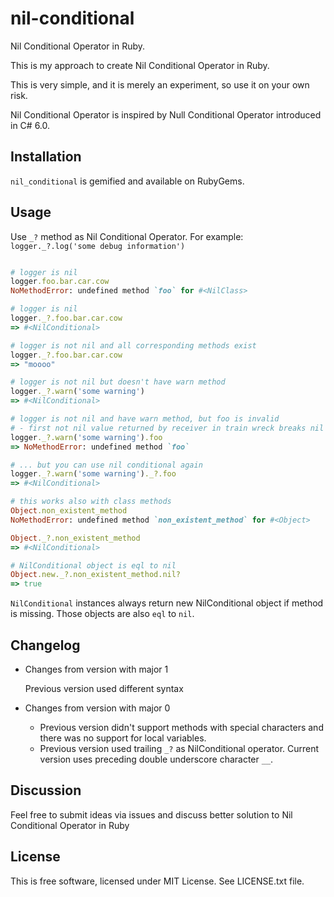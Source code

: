 # nil-conditional

Nil Conditional Operator in Ruby.

This is my approach to create Nil Conditional Operator in Ruby. 

This is very simple, and it is merely an experiment, so use it on your own risk.

Nil Conditional Operator is inspired by Null Conditional Operator introduced in C# 6.0.


## Installation

`nil_conditional` is gemified and available on RubyGems.


## Usage

Use `_?` method as Nil Conditional Operator.
For example: `logger._?.log('some debug information')`

```ruby

# logger is nil
logger.foo.bar.car.cow
NoMethodError: undefined method `foo` for #<NilClass>

# logger is nil
logger._?.foo.bar.car.cow
=> #<NilConditional>

# logger is not nil and all corresponding methods exist
logger._?.foo.bar.car.cow
=> "moooo"

# logger is not nil but doesn't have warn method
logger._?.warn('some warning')
=> #<NilConditional>

# logger is not nil and have warn method, but foo is invalid
# - first not nil value returned by receiver in train wreck breaks nil condition
logger._?.warn('some warning').foo
=> NoMethodError: undefined method `foo`

# ... but you can use nil conditional again
logger._?.warn('some warning')._?.foo
=> #<NilConditional>

# this works also with class methods
Object.non_existent_method
NoMethodError: undefined method `non_existent_method` for #<Object>

Object._?.non_existent_method
=> #<NilConditional>

# NilConditional object is eql to nil
Object.new._?.non_existent_method.nil?
=> true
```

`NilConditional` instances always return new NilConditional object if method is missing. Those objects are also `eql` to `nil`.


## Changelog

* Changes from version with major 1

  Previous version used different syntax

* Changes from version with major 0

  * Previous version didn't support methods with special characters and there was no support for local variables.
  * Previous version used trailing `_?` as NilConditional operator. Current version uses preceding double underscore character `__`.


## Discussion

Feel free to submit ideas via issues and discuss better solution to Nil Conditional Operator in Ruby


## License

This is free software, licensed under MIT License. See LICENSE.txt file.
